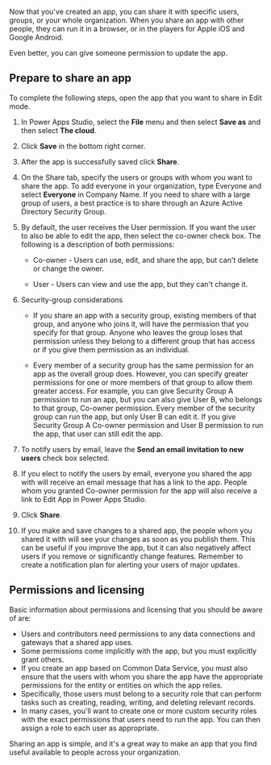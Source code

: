 Now that you've created an app, you can share it with specific users, groups, or your whole organization. When you share an app with other people, they can run it in a browser, or in the players for Apple iOS and Google Android.

Even better, you can give someone permission to update the app.

## Prepare to share an app

To complete the following steps, open the app that you want to share in Edit mode.

1. In Power Apps Studio, select the **File** menu and then select **Save as** and then select **The cloud**.

2. Click **Save** in the bottom right corner.

3. After the app is successfully saved click **Share**.

4. On the Share tab, specify the users or groups with whom you want to share the app. To add everyone in your organization, type Everyone and select **Everyone** in Company Name. If you need to share with a large group of users, a best practice is to share through an Azure Active Directory Security Group.

5. By default, the user receives the User permission. If you want the user to also be able to edit the app, then select the co-owner check box. The following is a description of both permissions:

    - Co-owner - Users can use, edit, and share the app, but can't delete or change the owner.

    - User - Users can view and use the app, but they can't change it.

6. Security-group considerations

    - If you share an app with a security group, existing members of that group, and anyone who joins it, will have the permission that you specify for that group. Anyone who leaves the group loses that permission unless they belong to a different group that has access or if you give them permission as an individual.

    - Every member of a security group has the same permission for an app as the overall group does. However, you can specify greater permissions for one or more members of that group to allow them greater access. For example, you can give Security Group A permission to run an app, but you can also give User B, who belongs to that group, Co-owner permission. Every member of the security group can run the app, but only User B can edit it. If you give Security Group A Co-owner permission and User B permission to run the app, that user can still edit the app.

7. To notify users by email, leave the **Send an email invitation to new users** check box selected.

8. If you elect to notify the users by email, everyone you shared the app with will receive an email message that has a link to the app. People whom you granted Co-owner permission for the app will also receive a link to Edit App in Power Apps Studio.

9. Click **Share**.

10. If you make and save changes to a shared app, the people whom you shared it with will see your changes as soon as you publish them. This can be useful if you improve the app, but it can also negatively affect users if you remove or significantly change features. Remember to create a notification plan for alerting your users of major updates.

## Permissions and licensing

Basic information about permissions and licensing that you should be aware of are:

- Users and contributors need permissions to any data connections and gateways that a shared app uses. 
- Some permissions come implicitly with the app, but you must explicitly grant others. 
- If you create an app based on Common Data Service, you must also ensure that the users with whom you share the app have the appropriate permissions for the entity or entities on which the app relies. 
- Specifically, those users must belong to a security role that can perform tasks such as creating, reading, writing, and deleting relevant records. 
- In many cases, you'll want to create one or more custom security roles with the exact permissions that users need to run the app. You can then assign a role to each user as appropriate.

Sharing an app is simple, and it's a great way to make an app that you find useful available to people across your organization.

